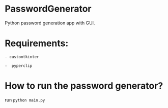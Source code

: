 # PasswordGenerator
Python password generation app with GUI.

# Requirements:
    - customtkinter
    
    -  pyperclip
    
# How to run the password generator?
run `python main.py`



